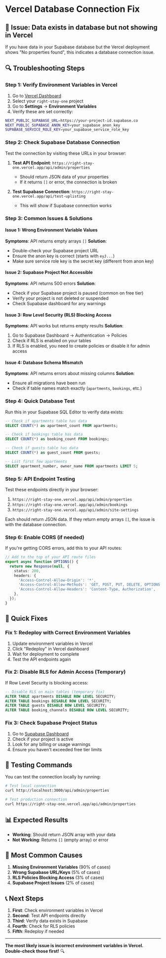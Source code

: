 # Vercel Database Connection Fix

## 🚨 Issue: Data exists in database but not showing in Vercel

If you have data in your Supabase database but the Vercel deployment shows "No properties found", this indicates a database connection issue.

## 🔍 Troubleshooting Steps

### Step 1: Verify Environment Variables in Vercel

1. Go to [Vercel Dashboard](https://vercel.com)
2. Select your `right-stay-one` project
3. Go to **Settings** → **Environment Variables**
4. Verify these are set correctly:

```bash
NEXT_PUBLIC_SUPABASE_URL=https://your-project-id.supabase.co
NEXT_PUBLIC_SUPABASE_ANON_KEY=your_supabase_anon_key
SUPABASE_SERVICE_ROLE_KEY=your_supabase_service_role_key
```

### Step 2: Check Supabase Database Connection

Test the connection by visiting these URLs in your browser:

1. **Test API Endpoint**: `https://right-stay-one.vercel.app/api/admin/properties`
   - Should return JSON data of your properties
   - If it returns `[]` or error, the connection is broken

2. **Test Supabase Connection**: `https://right-stay-one.vercel.app/api/test-uplisting`
   - This will show if Supabase connection works

### Step 3: Common Issues & Solutions

#### Issue 1: Wrong Environment Variable Values
**Symptoms**: API returns empty arrays `[]`
**Solution**: 
- Double-check your Supabase project URL
- Ensure the anon key is correct (starts with `eyJ...`)
- Make sure service role key is the secret key (different from anon key)

#### Issue 2: Supabase Project Not Accessible
**Symptoms**: API returns 500 errors
**Solution**:
- Check if your Supabase project is paused (common on free tier)
- Verify your project is not deleted or suspended
- Check Supabase dashboard for any warnings

#### Issue 3: Row Level Security (RLS) Blocking Access
**Symptoms**: API works but returns empty results
**Solution**:
1. Go to Supabase Dashboard → Authentication → Policies
2. Check if RLS is enabled on your tables
3. If RLS is enabled, you need to create policies or disable it for admin access

#### Issue 4: Database Schema Mismatch
**Symptoms**: API returns errors about missing columns
**Solution**:
- Ensure all migrations have been run
- Check if table names match exactly (`apartments`, `bookings`, etc.)

### Step 4: Quick Database Test

Run this in your Supabase SQL Editor to verify data exists:

```sql
-- Check if apartments table has data
SELECT COUNT(*) as apartment_count FROM apartments;

-- Check if bookings table has data  
SELECT COUNT(*) as booking_count FROM bookings;

-- Check if guests table has data
SELECT COUNT(*) as guest_count FROM guests;

-- List first few apartments
SELECT apartment_number, owner_name FROM apartments LIMIT 5;
```

### Step 5: API Endpoint Testing

Test these endpoints directly in your browser:

1. `https://right-stay-one.vercel.app/api/admin/properties`
2. `https://right-stay-one.vercel.app/api/admin/bookings`
3. `https://right-stay-one.vercel.app/api/admin/site-settings`

Each should return JSON data. If they return empty arrays `[]`, the issue is with the database connection.

### Step 6: Enable CORS (if needed)

If you're getting CORS errors, add this to your API routes:

```typescript
// Add to the top of your API route files
export async function OPTIONS() {
  return new Response(null, {
    status: 200,
    headers: {
      'Access-Control-Allow-Origin': '*',
      'Access-Control-Allow-Methods': 'GET, POST, PUT, DELETE, OPTIONS',
      'Access-Control-Allow-Headers': 'Content-Type, Authorization',
    },
  });
}
```

## 🔧 Quick Fixes

### Fix 1: Redeploy with Correct Environment Variables
1. Update environment variables in Vercel
2. Click "Redeploy" in Vercel dashboard
3. Wait for deployment to complete
4. Test the API endpoints again

### Fix 2: Disable RLS for Admin Access (Temporary)
If Row Level Security is blocking access:

```sql
-- Disable RLS on main tables (temporary fix)
ALTER TABLE apartments DISABLE ROW LEVEL SECURITY;
ALTER TABLE bookings DISABLE ROW LEVEL SECURITY;
ALTER TABLE guests DISABLE ROW LEVEL SECURITY;
ALTER TABLE booking_channels DISABLE ROW LEVEL SECURITY;
```

### Fix 3: Check Supabase Project Status
1. Go to [Supabase Dashboard](https://supabase.com)
2. Check if your project is active
3. Look for any billing or usage warnings
4. Ensure you haven't exceeded free tier limits

## 🧪 Testing Commands

You can test the connection locally by running:

```bash
# Test local connection
curl http://localhost:3000/api/admin/properties

# Test production connection  
curl https://right-stay-one.vercel.app/api/admin/properties
```

## 📊 Expected Results

- **Working**: Should return JSON array with your data
- **Not Working**: Returns `[]` (empty array) or error

## 🚨 Most Common Causes

1. **Missing Environment Variables** (90% of cases)
2. **Wrong Supabase URL/Keys** (5% of cases)  
3. **RLS Policies Blocking Access** (3% of cases)
4. **Supabase Project Issues** (2% of cases)

## 📞 Next Steps

1. **First**: Check environment variables in Vercel
2. **Second**: Test API endpoints directly
3. **Third**: Verify data exists in Supabase
4. **Fourth**: Check for RLS policies
5. **Fifth**: Redeploy if needed

---

**The most likely issue is incorrect environment variables in Vercel. Double-check those first!** 🔍
